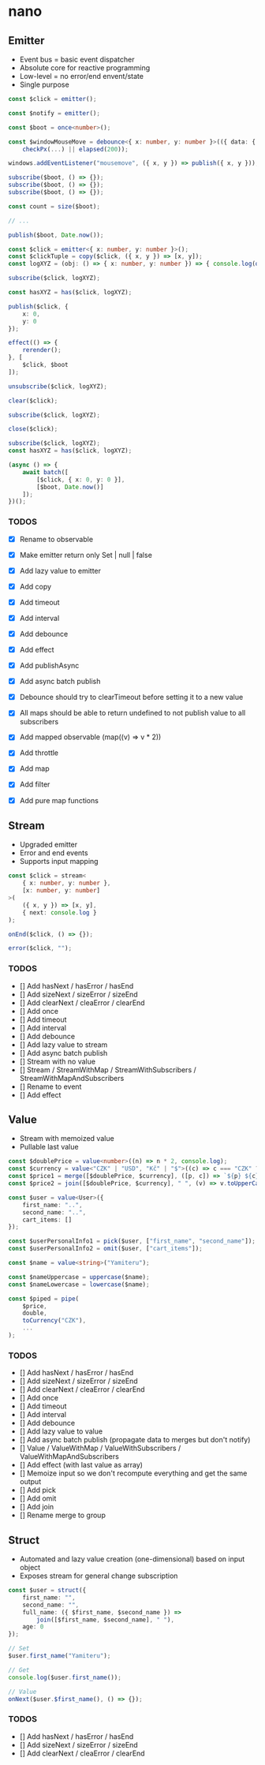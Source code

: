 # nano


## Emitter

- Event bus = basic event dispatcher
- Absolute core for reactive programming
- Low-level = no error/end envent/state
- Single purpose

``` typescript
const $click = emitter();

const $notify = emitter();

const $boot = once<number>();

const $windowMouseMove = debounce<{ x: number, y: number }>(({ data: { x: x1, y: y1 } }, { data: { x: x2, y: y2 } }) => 
    checkPx(...) || elapsed(200));

windows.addEventListener("mousemove", ({ x, y }) => publish({ x, y }));

subscribe($boot, () => {});
subscribe($boot, () => {});
subscribe($boot, () => {});

const count = size($boot);

// ...

publish($boot, Date.now());

const $click = emitter<{ x: number, y: number }>();
const $clickTuple = copy($click, ({ x, y }) => [x, y]);
const logXYZ = (obj: () => { x: number, y: number }) => { console.log(obj()); };

subscribe($click, logXYZ);

const hasXYZ = has($click, logXYZ);

publish($click, {
    x: 0,
    y: 0
});

effect(() => {
    rerender();
}, [
    $click, $boot
]);

unsubscribe($click, logXYZ);

clear($click);

subscribe($click, logXYZ);

close($click);

subscribe($click, logXYZ);
const hasXYZ = has($click, logXYZ);

(async () => {
    await batch([
        [$click, { x: 0, y: 0 }],
        [$boot, Date.now()]
    ]);
})();
```

### TODOS

- [X] Rename to observable
- [X] Make emitter return only Set | null | false
- [X] Add lazy value to emitter
- [X] Add copy
- [X] Add timeout 
- [X] Add interval
- [X] Add debounce
- [X] Add effect
- [X] Add publishAsync
- [X] Add async batch publish
- [X] Debounce should try to clearTimeout before setting it to a new value
- [X] All maps should be able to return undefined to not publish value to all subscribers
- [X] Add mapped observable (map<number>((v) => v * 2))
- [X] Add throttle
- [X] Add map
- [X] Add filter
- [X] Add pure map functions


## Stream

- Upgraded emitter
- Error and end events
- Supports input mapping

``` typescript
const $click = stream<
    { x: number, y: number }, 
    [x: number, y: number]
>(
    ({ x, y }) => [x, y],
    { next: console.log }
);

onEnd($click, () => {});

error($click, "");
```

### TODOS

- [] Add hasNext / hasError / hasEnd
- [] Add sizeNext / sizeError / sizeEnd
- [] Add clearNext / cleaError / clearEnd
- [] Add once
- [] Add timeout 
- [] Add interval
- [] Add debounce
- [] Add lazy value to stream
- [] Add async batch publish
- [] Stream with no value
- [] Stream / StreamWithMap / StreamWithSubscribers / StreamWithMapAndSubscribers
- [] Rename to event
- [] Add effect


## Value

- Stream with memoized value
- Pullable last value

``` typescript
const $doublePrice = value<number>((n) => n * 2, console.log);
const $currency = value<"CZK" | "USD", "Kč" | "$">((c) => c === "CZK" ? "Kč": "$");
const $price1 = merge([$doublePrice, $currency], ([p, c]) => `${p} ${c}`, { next: console.log });
const $price2 = join([$doublePrice, $currency], " ", (v) => v.toUpperCase());

const $user = value<User>({
    first_name: "..",
    second_name: "..",
    cart_items: []
});

const $userPersonalInfo1 = pick($user, ["first_name", "second_name"]);
const $userPersonalInfo2 = omit($user, ["cart_items"]);

const $name = value<string>("Yamiteru");

const $nameUppercase = uppercase($name);
const $nameLowercase = lowercase($name);

const $piped = pipe(
    $price,
    double,
    toCurrency("CZK"),
    ...
);
```

### TODOS

- [] Add hasNext / hasError / hasEnd
- [] Add sizeNext / sizeError / sizeEnd
- [] Add clearNext / cleaError / clearEnd
- [] Add once
- [] Add timeout 
- [] Add interval
- [] Add debounce
- [] Add lazy value to value
- [] Add async batch publish (propagate data to merges but don't notify)
- [] Value / ValueWithMap / ValueWithSubscribers / ValueWithMapAndSubscribers
- [] Add effect (with last value as array)
- [] Memoize input so we don't recompute everything and get the same output
- [] Add pick
- [] Add omit
- [] Add join
- [] Rename merge to group


## Struct

- Automated and lazy value creation (one-dimensional) based on input object
- Exposes stream for general change subscription

``` typescript
const $user = struct({
    first_name: "",
    second_name: "",
    full_name: ({ $first_name, $second_name }) => 
        join([$first_name, $second_name], " "),
    age: 0
});

// Set
$user.first_name("Yamiteru");

// Get
console.log($user.first_name());

// Value
onNext($user.$first_name(), () => {});
```

### TODOS

- [] Add hasNext / hasError / hasEnd
- [] Add sizeNext / sizeError / sizeEnd
- [] Add clearNext / cleaError / clearEnd

